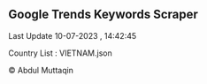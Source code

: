 

## Google Trends Keywords Scraper 
 
Last Update 10-07-2023 , 14:42:45

Country List :
VIETNAM.json



© Abdul Muttaqin 
